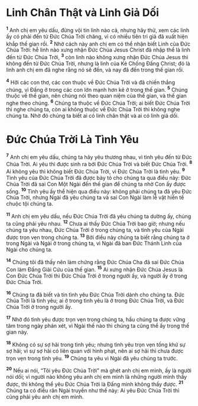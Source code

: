 # Linh Chân Thật và Linh Giả Dối
<sup><b>1</b></sup> Anh chị em yêu dấu, đừng vội tin linh nào cả, nhưng hãy thử, xem các linh ấy có phải đến từ Đức Chúa Trời chăng, vì có nhiều tiên tri giả đã xuất hiện khắp thế gian rồi. <sup><b>2</b></sup> Nhờ cách này anh chị em có thể nhận biết Linh của Đức Chúa Trời: hễ linh nào xưng nhận Đức Chúa Jesus Christ đã nhập thể là linh đến từ Đức Chúa Trời, <sup><b>3</b></sup> còn linh nào không xưng nhận Đức Chúa Jesus thì không đến từ Đức Chúa Trời, nhưng là linh của Kẻ Chống Đấng Christ; đó là linh anh chị em đã nghe rằng nó sẽ đến, và nay đã đến trong thế gian rồi.

<sup><b>4</b></sup> Hỡi các con thơ, các con thuộc về Đức Chúa Trời và đã chiến thắng chúng, vì Đấng ở trong các con lớn mạnh hơn kẻ ở trong thế gian. <sup><b>5</b></sup> Chúng thuộc về thế gian, nên chúng nói theo quan niệm của thế gian, và thế gian nghe theo chúng. <sup><b>6</b></sup> Chúng ta thuộc về Đức Chúa Trời; ai biết Đức Chúa Trời thì nghe chúng ta, còn ai không thuộc về Đức Chúa Trời thì không nghe chúng ta. Nhờ đó chúng ta biết ai có linh chân thật và ai có linh giả dối.


# Đức Chúa Trời Là Tình Yêu
<sup><b>7</b></sup> Anh chị em yêu dấu, chúng ta hãy yêu thương nhau, vì tình yêu đến từ Đức Chúa Trời. Ai yêu thì được sinh ra bởi Đức Chúa Trời và biết Đức Chúa Trời. <sup><b>8</b></sup> Ai không yêu thì không biết Đức Chúa Trời, vì Đức Chúa Trời là tình yêu. <sup><b>9</b></sup> Tình yêu của Đức Chúa Trời đã được bày tỏ cho chúng ta qua điều này: Đức Chúa Trời đã sai Con Một Ngài đến thế gian để chúng ta nhờ Con ấy được sống. <sup><b>10</b></sup> Tình yêu ấy thể hiện qua điều này: không phải chúng ta đã yêu Đức Chúa Trời, nhưng Ngài đã yêu chúng ta và sai Con Ngài làm lễ vật hiến tế chuộc tội chúng ta.

<sup><b>11</b></sup> Anh chị em yêu dấu, nếu Đức Chúa Trời đã yêu chúng ta dường ấy, chúng ta cũng phải yêu nhau. <sup><b>12</b></sup> Chưa ai thấy Đức Chúa Trời bao giờ; nhưng nếu chúng ta yêu nhau, Đức Chúa Trời ở trong chúng ta, và tình yêu của Ngài được trọn vẹn trong chúng ta. <sup><b>13</b></sup> Bởi điều này chúng ta biết rằng chúng ta ở trong Ngài và Ngài ở trong chúng ta, vì Ngài đã ban Đức Thánh Linh của Ngài cho chúng ta.

<sup><b>14</b></sup> Chúng tôi đã thấy nên làm chứng rằng Đức Chúa Cha đã sai Đức Chúa Con làm Đấng Giải Cứu của thế gian. <sup><b>15</b></sup> Ai xưng nhận Đức Chúa Jesus là Con Đức Chúa Trời thì Đức Chúa Trời ở trong người ấy, và người ấy ở trong Đức Chúa Trời.

<sup><b>16</b></sup> Chúng ta đã biết và tin tình yêu Đức Chúa Trời dành cho chúng ta. Đức Chúa Trời là tình yêu; ai ở trong tình yêu là ở trong Đức Chúa Trời, và Đức Chúa Trời ở trong người ấy.

<sup><b>17</b></sup> Nhờ đó tình yêu được trọn vẹn trong chúng ta, hầu chúng ta được vững tâm trong ngày phán xét, vì Ngài thế nào thì chúng ta cũng thể ấy trong thế gian này.

<sup><b>18</b></sup> Không có sự sợ hãi trong tình yêu; nhưng tình yêu trọn vẹn tống khứ sự sợ hãi; vì sự sợ hãi có liên quan với hình phạt, nên ai sợ hãi thì chưa được trọn vẹn trong tình yêu. <sup><b>19</b></sup> Chúng ta yêu vì Ngài đã yêu chúng ta trước.

<sup><b>20</b></sup> Nếu ai nói, “Tôi yêu Đức Chúa Trời” mà ghét anh chị em mình, ấy là người nói dối; vì người nào không yêu anh chị em mình là những người mình thấy được, thì không thể yêu Đức Chúa Trời là Đấng mình không thấy được. <sup><b>21</b></sup> Chúng ta có điều răn Ngài truyền như thế này: Ai yêu Đức Chúa Trời thì cũng phải yêu anh chị em mình.